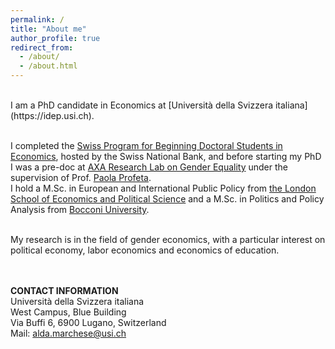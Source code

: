 ```yaml
---
permalink: /
title: "About me"
author_profile: true
redirect_from: 
  - /about/
  - /about.html
---
```

<br>
I am a PhD candidate in Economics at [Università della Svizzera italiana](https://idep.usi.ch).
<br><br>

I completed the [Swiss Program for Beginning Doctoral Students in Economics](https://szgerzensee.ch), hosted by the Swiss National Bank, and before starting my PhD I was a pre-doc at [AXA Research Lab on Gender Equality](https://genderlab.unibocconi.eu) under the supervision of Prof. [Paola Profeta](https://sites.google.com/view/paola-profeta).
<br>
I hold a M.Sc. in European and International Public Policy from [the London School of Economics and Political Science](https://www.lse.ac.uk) and a M.Sc. in Politics and Policy Analysis from [Bocconi University](https://www.unibocconi.it/en).
<br><br>

My research is in the field of gender economics, with a particular interest on political economy, labor economics and economics of education.  
<br><br>

**CONTACT INFORMATION** <br>
Università della Svizzera italiana <br>
West Campus, Blue Building <br>
Via Buffi 6, 6900 Lugano, Switzerland<br> 
Mail: [alda.marchese@usi.ch](alda.marchese@usi.ch)
